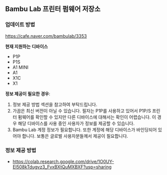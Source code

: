 ## Bambu Lab 프린터 펌웨어 저장소

### 업데이트 방법
https://cafe.naver.com/bambulab/3353

**현재 지원하는 디바이스**
- P1P
- P1S
- A1 MINI
- A1
- X1C
- X1 

**정보 제공이 필요한 경우**:

1. 정보 제공 방법 섹션을 참고하여 부탁드립니다.
2. 가끔은 최신 버전이 아닐 수 있습니다. 필자는 P1P를 사용하고 있어서 P1P/S 프린터 펌웨어를 확인할 수 있지만 다른 디바이스에 대해서는 확인이 어렵습니다. 이 경우 해당 디바이스를 사용 중인 사용자가 정보를 제공할 수 있습니다.
2. Bambu Lab 계정 정보가 필요합니다. 또한 계정에 해당 디바이스가 바인딩되어 있어야 합니다. 보통은 글로벌 사용자분들께서 제공이 필요합니다.

### 정보 제공 방법
- https://colab.research.google.com/drive/1O0UY-EI508kTdugvz3_FvxBXtQuMXBXF?usp=sharing

